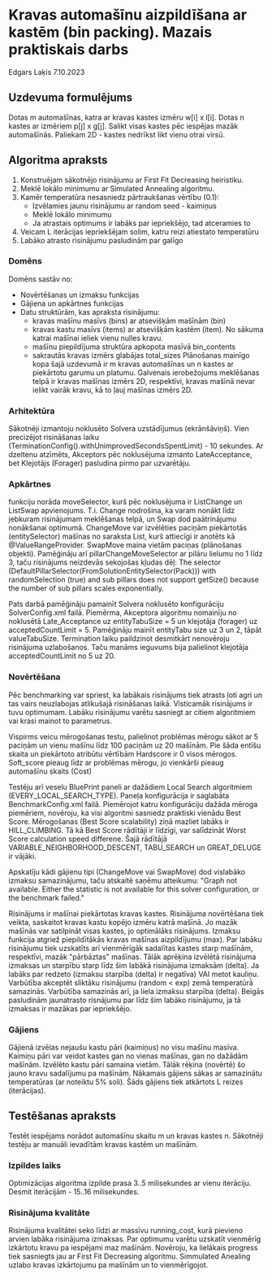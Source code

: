 # Kravas automašīnu aizpildīšana ar kastēm (bin packing). Mazais praktiskais darbs
Edgars Laķis
7.10.2023
## Uzdevuma formulējums 
Dotas m automašīnas, katra ar kravas kastes izmēru w[i] x l[i]. Dotas n kastes ar izmēriem p[j] x g[j]. 
Salikt visas kastes pēc iespējas mazāk automašīnās. Paliekam 2D - kastes nedrīkst likt vienu otrai virsū.

## Algoritma apraksts
1. Konstruējam sākotnējo risinājumu ar First Fit Decreasing heiristiku. 
1. Meklē lokālo minimumu ar Simulated Annealing algoritmu.
1. Kamēr temperatūra nesasniedz pārtraukšanas vērtību (0.1):
   - Izvēlamies jaunu risinājumu ar random seed - kaimiņus
   - Meklē lokālo minimumu
   - Ja atrastais optimums ir labāks par iepriekšējo, tad atceramies to
1. Veicam L iterācijas iepriekšējam solim, katru reizi atiestato temperatūru
1. Labāko atrasto risinājumu pasludinām par galīgo
### Domēns
Domēns sastāv no: 
- Novērtēšanas un izmaksu funkcijas
- Gājiena un apkārtnes funkcijas
- Datu struktūrām, kas apraksta risinājumu:
  - kravas mašīnu masīvs (bins) ar atsevišķām mašīnām (bin) 
  - kravas kastu masīvs (items) ar atsevišķām kastēm (item). No sākuma katrai mašīnai ieliek vienu nulles kravu.
  - mašīnu piepildījuma struktūra apkopota masīvā bin_contents
  - sakrautās kravas izmērs glabājas total_sizes
Plānošanas mainīgo kopa šajā uzdevumā ir m kravas automašīnas un n kastes ar piekārtotu garumu un platumu. Galvenais ierobežojums meklēšanas telpā ir kravas mašīnas izmērs 2D, respektīvi, kravas mašīnā nevar ielikt vairāk kravu, kā to ļauj mašīnas izmērs 2D.
### Arhitektūra
Sākotnēji izmantoju noklusēto Solvera uzstādījumus (ekrānšāviņš). Vien precizējot risināšanas laiku (TerminationConfig().withUnimprovedSecondsSpentLimit) - 10 sekundes. Ar dzeltenu atzīmēts, Akceptors pēc noklusējuma izmanto LateAcceptance, bet Klejotājs (Forager) pasludina pirmo par uzvarētāju. 

### Apkārtnes 
funkciju norāda moveSelector, kurš pēc noklusējuma ir ListChange un ListSwap apvienojums. T.i. Change nodrošina, ka varam nonākt līdz jebkuram risinājumam meklēšanas telpā, un Swap dod paātrinājumu nonākšanai optimumā.
ChangeMove var izvēlēties paciņām piekārtotās (entitySelector) mašīnas no saraksta List<Vehicle vehicleList>, kurš attiecīgi ir anotēts kā @ValueRangeProvider. SwapMove maina vietām paciņas (plānošanas objekti). Pamēģināju arī pillarChangeMoveSelector ar pilāru lielumu no 1 līdz 3, taču risinājums neizdevās sekojošas kļudas dēļ: The selector (DefaultPillarSelector(FromSolutionEntitySelector(Pack))) with randomSelection  (true) and sub pillars does not support getSize() because the number of sub pillars scales exponentially.


Pats darbā pamēģināju pamainīt Solvera noklusēto konfigurāciju SolverConfig.xml failā. Piemērma, Akceptora algoritmu nomainīju no noklusētā Late_Acceptance uz entityTabuSize = 5 un klejotāja (forager) uz acceptedCountLimit = 5. Pamēģināju mainīt entityTabu size uz 3 un 2, tāpāt valueTabuSize. Termination laiku paildzinot desmitkārt nenovēroju risinājuma uzlabošanos. Taču manāms ieguvums bija palielinot klejotāja acceptedCountLimit no 5 uz 20.




### Novērtēšana
Pēc benchmarking var spriest, ka labākais risinājums tiek atrasts ļoti agri un tas vairs neuzlabojas atlikušajā risināšanas laikā. Visticamāk risinājums ir tuvu optimumam. Labāku risinājumu varētu sasniegt ar citiem algoritmiem vai krasi mainot to parametrus.

Vispirms veicu mērogošanas testu, palielinot problēmas mērogu sākot ar 5 paciņām un vienu mašīnu līdz 100 paciņām uz 20 mašīnām. Pie šāda entīšu skaita un piekārtoto atribūtu vērtībām Hardscore ir 0 visos mērogos. Soft_score pieaug līdz ar problēmas mērogu, jo vienkārši pieaug automašīnu skaits (Cost)

Testēju arī veselu BluePrint paneli ar dažādiem Local Search algoritmiem (EVERY_LOCAL_SEARCH_TYPE). Paneļa konfigurācija ir saglabāta BenchmarkConfig.xml failā. Piemērojot katru konfigurāciju dažāda mēroga piemēriem, novēroju, ka visi algoritmi sasniedz praktiski vienādu Best Score. Mērogošanas (Best Score scalability) ziņā mazliet labāks ir HILL_CLIMBING. Tā kā Best Score rādītāji ir līdzīgi, var salīdzināt Worst Score calculation speed differene. Šajā rādītājā VARIABLE_NEIGHBORHOOD_DESCENT, TABU_SEARCH un GREAT_DELUGE ir vājāki.

Apskatīju kādi gājienu tipi (ChangeMove vai SwapMove) dod vislabāko izmaksu samazinājumu, taču atskaitē saņēmu atteikumu: "Graph not available. Either the statistic is not available for this solver configuration, or the benchmark failed."

Risinājums ir mašīnai piekārtotas kravas kastes. Risinājuma novērtēšana tiek veikta, saskaitot kravas kastu kopējo izmēru katrā mašīnā. Jo mazāk mašīnās var satilpināt visas kastes, jo optimālāks risinājums. Izmaksu funkcija atgriež piepildītākās kravas mašīnas aizpildījumu (max). Par labāku risinājumu tiek uzskatīts arī vienmērīgāk sadalītas kastes starp mašīnām, respektīvi, mazāk "pārbāztas" mašīnas.
Tālāk aprēķina izvēlētā risinājuma izmaksas un starpību starp līdz šim labākā risinājuma izmaksām (delta). Ja labāks par redzeto (izmaksu starpība (delta) ir negatīva) VAI metot kauliņu. Varbūtība akceptēt sliktāku risinājumu (random < exp) zemā temperatūrā samazinās. Varbūtība samazinās arī, ja liela izmaksu starpība (delta).
Beigās pasludinām jaunatrasto risnājumu par līdz šim labāko risinājumu, ja tā izmaksas ir mazākas par iepriekšējo.
### Gājiens
Gājienā izvēlas nejaušu kastu pāri (kaimiņus) no visu mašīnu masīva. Kaimiņu pāri var veidot kastes gan no vienas mašīnas, gan no dažādām mašīnām. Izvēlēto kastu pāri samaina vietām. Tālāk rēķina (novērtē) šo jauno kravu sadalījumu pa mašīnām. Nākamais gājiens sākas ar samazinātu temperatūras (ar noteiktu 5% soli).
Šāds gājiens tiek atkārtots L reizes (iterācijas).
## Testēšanas apraksts
Testēt iespējams norādot automašīnu skaitu m un kravas kastes n.
Sākotnēji testēju ar manuāli ievadītām kravas kastēm un mašīnām.
### Izpildes laiks
Optimizācijas algoritma izpilde prasa 3..5 milisekundes ar vienu iterāciju. Desmit iterācijām - 15..16 milisekundes.
### Risinājuma kvalitāte
Risinājuma kvalitātei seko līdzi ar massīvu running_cost, kurā pievieno arvien labāka risinājuma izmaksas. Par optimumu varētu uzskatīt vienmērīg izkārtotu kravu pa iespējami maz mašīnām. Novēroju, ka lielākais progress tiek sasniegts jau ar First Fit Decreasing algoritmu. Simmulated Anealing uzlabo kravas izkārtojumu pa mašīnām un to vienmērīgojot.